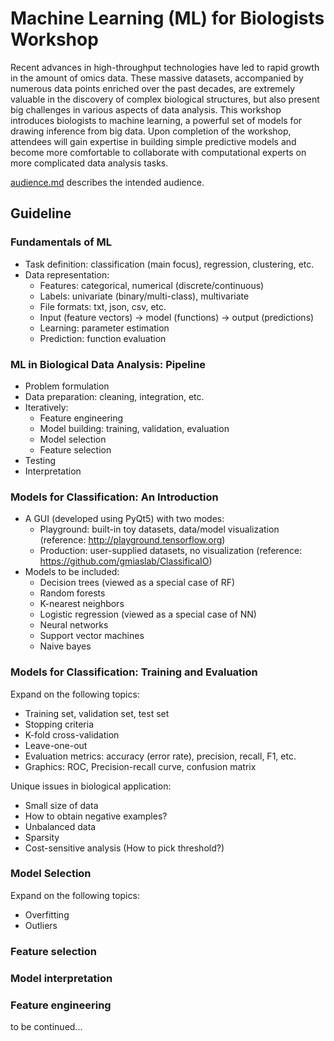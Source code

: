 # Machine Learning (ML) for Biologists Workshop

Recent advances in high-throughput technologies have led to rapid growth in the amount of omics data. These massive datasets, accompanied by numerous data points enriched over the past decades, are extremely valuable in the discovery of complex biological structures, but also present big challenges in various aspects of data analysis. This workshop introduces biologists to machine learning, a powerful set of models for drawing inference from big data.  Upon completion of the workshop, attendees will gain expertise in building simple predictive models and become more comfortable to collaborate with computational experts on more complicated data analysis tasks.

[audience.md](./audience.md) describes the intended audience.

## Guideline

### Fundamentals of ML

* Task definition: classification (main focus), regression, clustering, etc.
* Data representation:
  * Features: categorical, numerical (discrete/continuous)
  * Labels: univariate (binary/multi-class), multivariate
  * File formats: txt, json, csv, etc.
  * Input (feature vectors) -> model (functions) -> output (predictions)
  * Learning: parameter estimation
  * Prediction: function evaluation

### ML in Biological Data Analysis: Pipeline

* Problem formulation
* Data preparation: cleaning, integration, etc.
* Iteratively:
  * Feature engineering
  * Model building: training, validation, evaluation
  * Model selection
  * Feature selection
* Testing
* Interpretation

### Models for Classification: An Introduction

* A GUI (developed using PyQt5) with two modes:
  * Playground: built-in toy datasets, data/model visualization
    (reference: http://playground.tensorflow.org)
  * Production: user-supplied datasets, no visualization
    (reference: https://github.com/gmiaslab/ClassificaIO)
* Models to be included:
  * Decision trees (viewed as a special case of RF)
  * Random forests
  * K-nearest neighbors
  * Logistic regression (viewed as a special case of NN)
  * Neural networks
  * Support vector machines
  * Naive bayes

### Models for Classification: Training and Evaluation

Expand on the following topics:
* Training set, validation set, test set
* Stopping criteria
* K-fold cross-validation
* Leave-one-out
* Evaluation metrics: accuracy (error rate), precision, recall, F1, etc.
* Graphics: ROC, Precision-recall curve, confusion matrix

Unique issues in biological application:
* Small size of data
* How to obtain negative examples?
* Unbalanced data
* Sparsity
* Cost-sensitive analysis (How to pick threshold?)

### Model Selection

Expand on the following topics:
* Overfitting
* Outliers

### Feature selection

### Model interpretation

### Feature engineering


to be continued...
